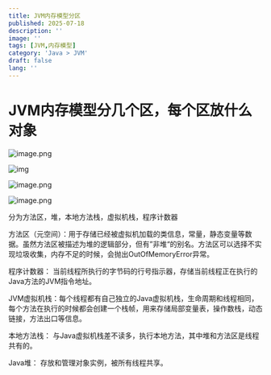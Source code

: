 ```yaml
---
title: JVM内存模型分区
published: 2025-07-18
description: ''
image: ''
tags: [JVM,内存模型]
category: 'Java > JVM'
draft: false 
lang: ''
---
```

# JVM内存模型分⼏个区，每个区放什么对象

![image.png](https://blog.meowrain.cn/api/i/2025/07/18/12an835-1.webp)

![img](https://blog.meowrain.cn/api/i/2025/07/18/12b818c-1.webp)

![image.png](https://blog.meowrain.cn/api/i/2025/07/18/12b1jr4-1.webp)

![image.png](https://blog.meowrain.cn/api/i/2025/07/18/12awf70-1.webp)

分为方法区，堆，本地方法栈，虚拟机栈，程序计数器

方法区（元空间）：用于存储已经被虚拟机加载的类信息，常量，静态变量等数据。虽然方法区被描述为堆的逻辑部分，但有”非堆“的别名。方法区可以选择不实现垃圾收集，内存不足的时候，会抛出OutOfMemoryError异常。

程序计数器： 当前线程所执行的字节码的行号指示器，存储当前线程正在执行的Java方法的JVM指令地址。

JVM虚拟机栈：每个线程都有自己独立的Java虚拟机栈，生命周期和线程相同，每个方法在执行的时候都会创建一个栈帧，用来存储局部变量表，操作数栈，动态链接，方法出口等信息。

本地方法栈： 与Java虚拟机栈差不读多，执行本地方法，其中堆和方法区是线程共有的。

Java堆： 存放和管理对象实例，被所有线程共享。

